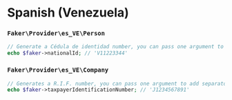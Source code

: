 # Spanish (Venezuela)

### `Faker\Provider\es_VE\Person`

```php
// Generate a Cédula de identidad number, you can pass one argument to add separator
echo $faker->nationalId; // 'V11223344'
```

### `Faker\Provider\es_VE\Company`

```php
// Generates a R.I.F. number, you can pass one argument to add separators
echo $faker->taxpayerIdentificationNumber; // 'J1234567891'
```
